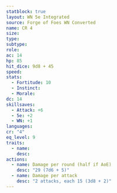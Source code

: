 ```yaml
---
statblock: true
layout: WN 5e Integrated
source: Forge of Foes WN Converted
name: CR 4
size: 
type: 
subtype: 
role: 
ac: 14
hp: 85
hit_dice: 9d8 + 45
speed: 
stats:
  - Fortitude: 10
  - Instinct: 
  - Morale: 
dc: 14
skillsaves:
  - Attack: +6
  - 5e: +2
  - WN: +1
languages: 
cr: "4"
eq_level: 9
traits:
  - name: 
    desc: 
actions:
  - name: Damage per round (half if AoE)
    desc: "29 (7d6 + 5)"
  - name: Damage per attack
    desc: "2 attacks, each 15 (3d8 + 2)"
---
```

